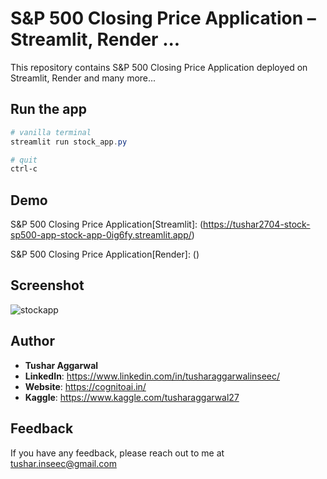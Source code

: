 # S&P 500 Closing Price Application – Streamlit, Render ...

This repository contains  S&P 500 Closing Price Application deployed on Streamlit, Render and many more...

## Run the app
```Powershell
# vanilla terminal
streamlit run stock_app.py

# quit
ctrl-c
```

## Demo
S&P 500 Closing Price Application[Streamlit]: (https://tushar2704-stock-sp500-app-stock-app-0ig6fy.streamlit.app/)

S&P 500 Closing Price Application[Render]: ()

## Screenshot
![stockapp](https://user-images.githubusercontent.com/66141195/234348776-fcecdffd-f0a8-48d6-b60d-c132bc120afb.png)






## Author

- <b>Tushar Aggarwal</b>
- <b>LinkedIn</b>: https://www.linkedin.com/in/tusharaggarwalinseec/
- <b>Website</b>: https://cognitoai.in/
- <b>Kaggle</b>: https://www.kaggle.com/tusharaggarwal27



## Feedback

If you have any feedback, please reach out to me at tushar.inseec@gmail.com